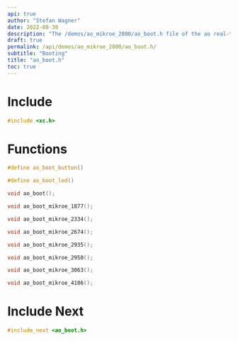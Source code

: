 ```yaml
---
api: true
author: "Stefan Wagner"
date: 2022-08-30
description: "The /demos/ao_mikroe_2800/ao_boot.h file of the ao real-time operating system."
draft: true
permalink: /api/demos/ao_mikroe_2800/ao_boot.h/
subtitle: "Booting"
title: "ao_boot.h"
toc: true
---
```


# Include

```c
#include <xc.h>
```

# Functions

```c
#define ao_boot_button()
```

```c
#define ao_boot_led()
```

```c
void ao_boot();
```

```c
void ao_boot_mikroe_1877();
```

```c
void ao_boot_mikroe_2334();
```

```c
void ao_boot_mikroe_2674();
```

```c
void ao_boot_mikroe_2935();
```

```c
void ao_boot_mikroe_2950();
```

```c
void ao_boot_mikroe_3063();
```

```c
void ao_boot_mikroe_4186();
```

# Include Next

```c
#include_next <ao_boot.h>
```

